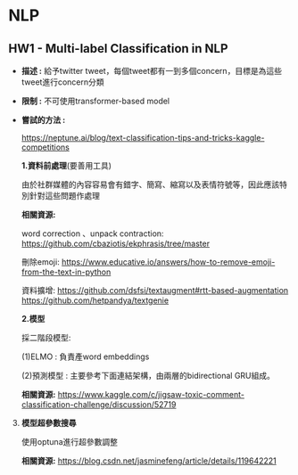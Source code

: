 # NLP
## HW1 - Multi-label Classification in NLP
* **描述 :** 給予twitter tweet，每個tweet都有一到多個concern，目標是為這些tweet進行concern分類
* **限制 :** 不可使用transformer-based model
* **嘗試的方法 :** 

   https://neptune.ai/blog/text-classification-tips-and-tricks-kaggle-competitions

  **1.資料前處理**(要善用工具)
  
  由於社群媒體的內容容易會有錯字、簡寫、縮寫以及表情符號等，因此應該特別針對這些問題作處理

  **相關資源:**
  
  word correction 、unpack contraction:
  https://github.com/cbaziotis/ekphrasis/tree/master
  
  刪除emoji:
  https://www.educative.io/answers/how-to-remove-emoji-from-the-text-in-python
  
  資料擴增:
  https://github.com/dsfsi/textaugment#rtt-based-augmentation
  https://github.com/hetpandya/textgenie
        
  **2.模型**
  
  採二階段模型:
  
  (1)ELMO : 負責產word embeddings
  
  (2)預測模型 : 主要參考下面連結架構，由兩層的bidirectional GRU組成。


  **相關資源:** https://www.kaggle.com/c/jigsaw-toxic-comment-classification-challenge/discussion/52719

3. **模型超參數搜尋**
   
   使用optuna進行超參數調整
        
    **相關資源:** 
    https://blog.csdn.net/jasminefeng/article/details/119642221
        
